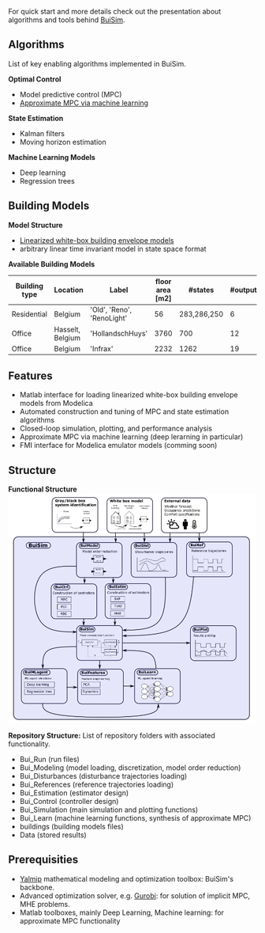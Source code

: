 
For quick start and more details check out the presentation about algorithms and tools behind [BuiSim](https://www.researchgate.net/publication/328171184_Tools_and_Techniques_for_Advanced_Model_Predictive_Building_Control).

## Algorithms 
List of key enabling algorithms implemented in BuiSim.

**Optimal Control**
- Model predictive control (MPC)
- [Approximate MPC via machine learning](https://www.sciencedirect.com/science/article/pii/S0306261918302903)

**State Estimation**
- Kalman filters
- Moving horizon estimation

**Machine Learning Models**
- Deep learning
- Regression trees


## Building Models

**Model Structure**
- [Linearized white-box building envelope models](http://www.ep.liu.se/ecp/article.asp?issue=118&article=005&volume=)
- arbitrary linear time invariant model in state space format

**Available Building Models**

Building type | Location      |  Label        | floor area [m2] | #states         | #outputs       | #inputs         | #disturbances
------------  | ------------- | ------------- | -------------   | -------------  | -------------   | -------------  | ------------- 
Residential   |  Belgium      | 'Old', 'Reno', 'RenoLight'  | 56 | 283,286,250 | 6    | 6               | 44
Office   |  Hasselt, Belgium      | 'HollandschHuys' | 3760 | 700 | 12    | 73               | 289
Office   |  Belgium      | 'Infrax' | 2232 | 1262 | 19    | 28               | 259


## Features
- Matlab interface for loading linearized white-box building envelope models from Modelica
- Automated construction and tuning of MPC and state estimation algorithms
- Closed-loop simulation, plotting, and performance analysis
- Approximate MPC via machine learning (deep lerarning in particular)
- FMI interface for Modelica emulator models (comming soon)

## Structure
**Functional Structure**
![BuiSim structure](/Data/Page/BuiSim_structure2.png)

**Repository Structure:**
List of repository folders with associated functionality.
- Bui_Run (run files)
- Bui_Modeling (model loading, discretization, model order reduction)
- Bui_Disturbances (disturbance trajectories loading)
- Bui_References (reference trajectories loading)
- Bui_Estimation (estimator design)
- Bui_Control (controller design)
- Bui_Simulation (main simulation and plotting functions)
- Bui_Learn (machine learning functions, synthesis of approximate MPC)
- buildings (building models files)
- Data (stored results)

## Prerequisities
- [Yalmip](https://yalmip.github.io/) mathematical modeling and optimization toolbox: BuiSim's backbone.
- Advanced optimization solver, e.g. [Gurobi](http://www.gurobi.com/): for solution of implicit MPC, MHE problems.
- Matlab toolboxes, mainly Deep Learning, Machine learning: for approximate MPC functionality




